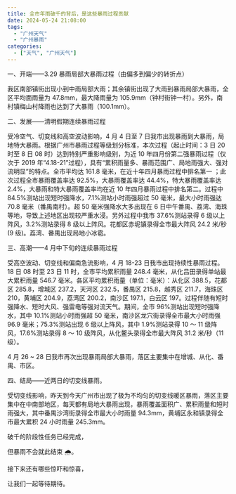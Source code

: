 ```yaml
---
title: 全市年雨破千的背后，是这些暴雨过程贡献
date: 2024-05-24 21:08:00
tags:
  - "广州天气"
  - "广州暴雨"
categories:
  - ["天气", "广州天气"]
---
```


一、开端——3.29 暴雨局部大暴雨过程（由偏多到偏少的转折点）

我区南部镇街出现小到中雨局部大雨；其余镇街出现了大雨到暴雨局部大暴雨，全区平均面雨量为 47.8mm，最大降雨量为 105.9mm（钟村街钟一村）。另外，南村镇梅山村降雨也达到了大暴雨（100.1mm）。

二、发展——清明假期连续暴雨过程

受冷空气、切变线和高空波动影响，4 月 4 日至 7 日我市出现暴雨到大暴雨，局地特大暴雨。根据广州市暴雨过程等级划分标准，本次过程（起止时间：3 日 20 时至 8 日 08 时）达到特别严重影响级别，为近 10 年四月份第二强暴雨过程（仅次于 2019 年“4.18-21”过程），具有“累积雨量多、暴雨范围广、局地雨强大、强对流明显”的特点。全市平均达 161.8 毫米，在近十年四月暴雨过程中排名第一 ；此次过程全市暴雨覆盖率达 92.5%，大暴雨覆盖率达 44.4%，特大暴雨覆盖率达 2.4%，大暴雨和特大暴雨覆盖率均在近 10 年四月暴雨过程中排名第二。过程中 84.5%测站出现短时强降水，7.1%测站小时雨强超过 50 毫米，最大小时雨强达 70.8 毫米（番禺南村）。超 50 毫米强降水大多出现在 6 日中午番禺、荔湾、海珠等地，导致上述地区出现较严重水浸。另外过程中我市 37.6%测站录得 6 级以上阵风，3.2%测站录得 8 级以上阵风。花都区赤坭镇录得全市最大阵风 24.2 米/秒(9 级)。荔湾、番禺出现局地小冰雹。

三、高潮——4 月中下旬的连续暴雨过程

受高空波动、切变线和偏南急流影响，4 月 18-23 日我市出现持续性暴雨过程。18 日 08 时至 23 日 11 时，全市平均累积雨量 248.4 毫米，从化吕田录得单站最大累积雨量 546.7 毫米。各区平均累积雨量（单位：毫米）：从化区 388.5，花都区 285.8，增城区 237.2，天河区 232.5，番禺区 215.8，越秀区 211.7，海珠区 210，黄埔区 204.9，荔湾区 200.2，南沙区 197.1，白云区 197。过程伴随有短时强降水、短时大风、强雷电等强对流天气。期间，全市 96%测站出现短时强降水，其中 10.1%测站小时雨强超 50 毫米，南沙区龙穴街录得全市最大小时雨强 96.9 毫米；75.3%测站出现 6 级以上阵风，其中 1.9%测站录得 10 ～ 11 级阵风，17.6%测站录得 8 ～ 10 级阵风，从化鳌头录得全市最大阵风 31.2 米/秒（11 级）。

4 月 26 ~ 28 日我市再次出现暴雨局部大暴雨，落区主要集中在增城、从化、番禺、市区。

四、结局——近两日的切变线暴雨。

受切变线影响，昨天到今天广州市出现了极为不均匀的切变线暖区暴雨，落区主要集中在中南部地区，每天都有局地大暴雨出现，暴雨覆盖面积广、累积雨量和短时雨强大，其中番禺沙湾街录得全市最大小时雨量 94.3mm，黄埔区永和镇录得全市最大累积 24 小时雨量 245.3mm。

破千的阶段性任务已经完成，

但暴雨不会就此结束 🌧。

接下来还有哪些惊吓和惊喜，

让我们一起等待期待。
